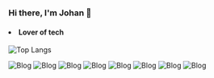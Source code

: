 ### Hi there, I'm Johan 👋

#### <li>Lover of tech</li>

![Top Langs](https://github-readme-stats.vercel.app/api/top-langs/?username=johanpq&layout=compact)

![Blog](https://img.shields.io/badge/HTML5-E34F26?style=for-the-badge&logo=html5&logoColor=white
)
![Blog](https://img.shields.io/badge/CSS3-1572B6?style=for-the-badge&logo=css3&logoColor=white)
![Blog](https://img.shields.io/badge/Bootstrap-563D7C?style=for-the-badge&logo=bootstrap&logoColor=white)
![Blog](https://img.shields.io/badge/Sass-CC6699?style=for-the-badge&logo=sass&logoColor=white)
![Blog](https://img.shields.io/badge/JavaScript-F7DF1E?style=for-the-badge&logo=javascript&logoColor=black
)
![Blog](	https://img.shields.io/badge/Java-ED8B00?style=for-the-badge&logo=openjdk&logoColor=white)
![Blog](https://img.shields.io/badge/C-00599C?style=for-the-badge&logo=c&logoColor=white
)
![Blog](https://img.shields.io/badge/Python-14354C?style=for-the-badge&logo=python&logoColor=white
)
